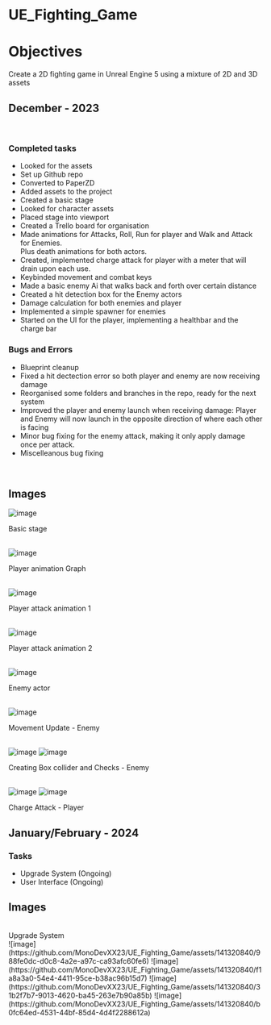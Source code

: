 # UE_Fighting_Game

<h1><strong>Objectives</strong></h1>
<p>Create a 2D fighting game in Unreal Engine 5 using a mixture of 2D and 3D assets</p>

<h2> December - 2023 </h2><br>

<h3> Completed tasks </h3>
<ul>
  <li>Looked for the assets</li>
  <li>Set up Github repo</li>
  <li>Converted to PaperZD</li>
  <li>Added assets to the project</li>
  <li>Created a basic stage</li>
  <li>Looked for character assets</li>
  <li>Placed stage into viewport</li>
  <li> Created a Trello board for organisation</li>
  <li>Made animations for Attacks, Roll, Run for player and Walk and Attack for Enemies. <br>
  Plus death animations for both actors.</li>
  <li>Created, implemented charge attack for player with a meter that will drain upon each use.</li>
  <li>Keybinded movement and combat keys</li>
  <li>Made a basic enemy Ai that walks back and forth over certain distance</li>
  <li>Created a hit detection box for the Enemy actors</li>
  <li>Damage calculation for both enemies and player</li>
  <li>Implemented a simple spawner for enemies</li>
  <li>Started on the UI for the player, implementing a healthbar and the charge bar</li>
</ul>

<h3> Bugs and Errors </h3>
<ul>
  <li>Blueprint cleanup</li>
  <li>Fixed a hit dectection error so both player and enemy are now receiving damage</li>
  <li>Reorganised some folders and branches in the repo, ready for the next system</li>
  <li>Improved the player and enemy launch when receiving damage: Player and Enemy will now launch in the opposite direction of where each other is facing</li>
  <li>Minor bug fixing for the enemy attack, making it only apply damage once per attack.</li>
  <li>Miscelleanous bug fixing</li>
</ul>

<br>

<h2>Images</h2>

![image](https://github.com/MonoDevXX23/UE_Fighting_Game/assets/141320840/8f8de914-5746-417f-a948-08bec53a3936)
<figcaption>Basic stage</figcaption>
<br>

![image](https://github.com/MonoDevXX23/UE_Fighting_Game/assets/141320840/a7d5ccb8-56c8-46ab-b4b5-3c4da9e887cc)
<figcaption>Player animation Graph</figcaption>
<br>

![image](https://github.com/MonoDevXX23/UE_Fighting_Game/assets/141320840/3530776a-af96-489e-8b8e-ab4f1e96bace)<br>
<figcaption>Player attack animation 1</figcaption>
<br>

![image](https://github.com/MonoDevXX23/UE_Fighting_Game/assets/141320840/c3a2c6d5-84f1-4059-8bdd-34a459f7ab24)<br>
<figcaption>Player attack animation 2</figcaption>
<br>

![image](https://github.com/MonoDevXX23/UE_Fighting_Game/assets/141320840/dec00eb2-8245-4414-b595-a5b417587e44)
<figcaption>Enemy actor</figcaption>
<br>

![image](https://github.com/MonoDevXX23/UE_Fighting_Game/assets/141320840/40d3b54a-027a-4752-b4ea-ed3fc2ee15ae)
<figcaption>Movement Update - Enemy</figcaption>
<br>

![image](https://github.com/MonoDevXX23/UE_Fighting_Game/assets/141320840/bec05365-7fe9-4817-9d61-ca2d6116432c)
![image](https://github.com/MonoDevXX23/UE_Fighting_Game/assets/141320840/e6a0960a-1da3-4433-a1c5-a4cd339ae3c3)
<figcaption>Creating Box collider and Checks - Enemy</figcaption>
<br>

![image](https://github.com/MonoDevXX23/UE_Fighting_Game/assets/141320840/6c8e56dc-d626-4b58-a811-67b6e9267c7a)
![image](https://github.com/MonoDevXX23/UE_Fighting_Game/assets/141320840/c3c204b1-4814-4493-9ada-b1e9d7c6ea08)
<figcaption>Charge Attack - Player</figcaption>

<h2>January/February - 2024 </h2>

<h3>Tasks</h3>
<ul>
  <li>Upgrade System (Ongoing)</li>
  <li>User Interface (Ongoing)</li>
</ul>

<h2>Images</h2>
<br>

<figcaption>Upgrade System</figcaption>
![image](https://github.com/MonoDevXX23/UE_Fighting_Game/assets/141320840/988fe0dc-d0c8-4a2e-a97c-ca93afc60fe6)
![image](https://github.com/MonoDevXX23/UE_Fighting_Game/assets/141320840/f1a8a3a0-54e4-4411-95ce-b38ac96b15d7)
![image](https://github.com/MonoDevXX23/UE_Fighting_Game/assets/141320840/31b2f7b7-9013-4620-ba45-263e7b90a85b)
![image](https://github.com/MonoDevXX23/UE_Fighting_Game/assets/141320840/b0fc64ed-4531-44bf-85d4-4d4f2288612a)
